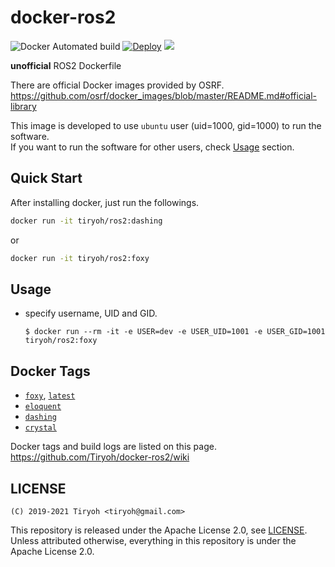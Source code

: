 # docker-ros2

![Docker Automated build](https://img.shields.io/docker/automated/tiryoh/ros2)
[![Deploy](https://github.com/Tiryoh/docker_ros2/workflows/Deploy/badge.svg?branch=master)](https://github.com/Tiryoh/docker_ros2/actions?query=workflow%3ADeploy+branch%3Amaster)
[![](https://img.shields.io/docker/pulls/tiryoh/ros2.svg)](https://hub.docker.com/r/tiryoh/ros2)

__unofficial__ ROS2 Dockerfile

There are official Docker images provided by OSRF.  
https://github.com/osrf/docker_images/blob/master/README.md#official-library

This image is developed to use `ubuntu` user (uid=1000, gid=1000) to run the software.  
If you want to run the software for other users, check [Usage](#usage) section.

## Quick Start

After installing docker, just run the followings.

```sh
docker run -it tiryoh/ros2:dashing
```

or

```sh
docker run -it tiryoh/ros2:foxy
```

## Usage

* specify username, UID and GID.

  ```
  $ docker run --rm -it -e USER=dev -e USER_UID=1001 -e USER_GID=1001 tiryoh/ros2:foxy
  ```

## Docker Tags

* [`foxy`](https://hub.docker.com/r/tiryoh/ros2/tags?page=1&name=foxy), [`latest`](https://hub.docker.com/r/tiryoh/ros2/tags?page=1&name=latest)
* [`eloquent`](https://hub.docker.com/r/tiryoh/ros2/tags?page=1&name=eloquent)
* [`dashing`](https://hub.docker.com/r/tiryoh/ros2/tags?page=1&name=dashing)
* [`crystal`](https://hub.docker.com/r/tiryoh/ros2/tags?page=1&name=crystal)

Docker tags and build logs are listed on this page.  
https://github.com/Tiryoh/docker-ros2/wiki

## LICENSE

```
(C) 2019-2021 Tiryoh <tiryoh@gmail.com>
```

This repository is released under the Apache License 2.0, see [LICENSE](./LICENSE).  
Unless attributed otherwise, everything in this repository is under the Apache License 2.0.
